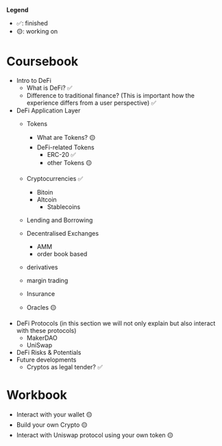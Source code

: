 **Legend**    
- ✅: finished   
- 🟡: working on  


# Coursebook
- Intro to DeFi
    - What is DeFi? ✅
    - Difference to traditional finance? (This is important how the experience differs from a user perspective) ✅
- DeFi  Application Layer
    - Tokens
        - What are Tokens? 🟡
        - DeFi-related Tokens
            - ERC-20 ✅
            - other Tokens 🟡
    - Cryptocurrencies ✅
        - Bitoin
        - Altcoin
            - Stablecoins
        
    - Lending and Borrowing
    - Decentralised Exchanges
        - AMM
        - order book based
    - derivatives
    - margin trading
    - Insurance
    - Oracles 🟡
- DeFi Protocols (in this section we will not only explain but also interact with these protocols)
    - MakerDAO
    - UniSwap
- DeFi Risks & Potentials
- Future developments
    - Cryptos as legal tender? ✅

# Workbook
- Interact with your wallet 🟡 
- Build your own Crypto 🟡 
- Interact with Uniswap protocol using your own token 🟡 